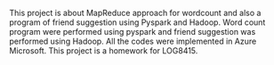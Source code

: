 This project is about MapReduce approach for wordcount and also a program of friend suggestion using Pyspark and Hadoop. Word count program were performed using pyspark and friend suggestion was performed using Hadoop. All the codes were implemented in Azure Microsoft. This project is a homework for LOG8415.
